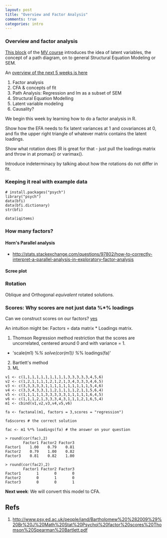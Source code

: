```yaml
---
layout: post
title: "Overview and Factor Analysis"
comments: true
categories: intro
---
```


<a name="top"></a>
### Overview and factor analysis

[This block](http://tbates.github.io/Multivariate-Stats-Course) of the [MV course](http://www.drps.ed.ac.uk/current/dpt/cxpsyl11054.htm) introduces the idea of latent variables, the concept of a path diagram, on to general Structural Equation Modeling or SEM.

An [overview of the next 5 weeks is here](http://tbates.github.io/Multivariate-Stats-Course/intro/2020/12/01/outline.html)

1. Factor analysis
2. CFA & concepts of fit
3. Path Analysis: Regression and lm as a subset of SEM
4. Structural Equation Modelling
5. Latent variable modeling
6. Causality?


We begin this week by learning how to do a factor analysis in R.

Show how the EFA needs to fix latent variances at 1 and covariances at 0, and fix the upper right triangle of whatever matrix contains the latent loadings.

Show what rotation does (R is great for that - just pull the loadings matrix and throw in at promax() or varimax().

Introduce indeterminacy by talking about how the rotations do not differ in fit.

### Keeping it real with example data

```splus
# install.packages("psych")
library("psych")
data(bfi)
data(bfi.dictionary)
str(bfi)

data(iqitems)

```

### How many factors?
#### Horn's Parallel analysis
* http://stats.stackexchange.com/questions/97802/how-to-correctly-interpret-a-parallel-analysis-in-exploratory-factor-analysis
#### Scree plot

### Rotation
Oblique and Orthogonal *equivalent* rotated solutions.

### Scores: Why scores are not just data %*% loadings

Can we construct scores on our factors? [yes](http://stackoverflow.com/questions/4145400/how-to-create-factors-from-factanal)

An intuition might be: Factors = data matrix * Loadings matrix.

1. Thomson Regression method restriction that the scores are uncorrelated, centered around 0 and with variance = 1.
 * 'scale(m1) %*% solve(cor(m1)) %*% loadings(fa)'
2. Bartlett's method
3. ML


```splus
v1 <- c(1,1,1,1,1,1,1,1,1,1,3,3,3,3,3,4,5,6)
v2 <- c(1,2,1,1,1,1,2,1,2,1,3,4,3,3,3,4,6,5)
v3 <- c(3,3,3,3,3,1,1,1,1,1,1,1,1,1,1,5,4,6)
v4 <- c(3,3,4,3,3,1,1,2,1,1,1,1,2,1,1,5,6,4)
v5 <- c(1,1,1,1,1,3,3,3,3,3,1,1,1,1,1,6,4,5)
v6 <- c(1,1,1,2,1,3,3,3,4,3,1,1,1,2,1,6,5,4)
m1 <- cbind(v1,v2,v3,v4,v5,v6)

fa <- factanal(m1, factors = 3,scores = "regression")

fa$scores # the correct solution

fac <- m1 %*% loadings(fa) # the answer on your question
```

```splus
> round(cor(fac),2)
        Factor1 Factor2 Factor3
Factor1    1.00    0.79    0.81
Factor2    0.79    1.00    0.82
Factor3    0.81    0.82    1.00

> round(cor(fac2),2)
        Factor1 Factor2 Factor3
Factor1       1       0       0
Factor2       0       1       0
Factor3       0       0       1
```

**Next week**: We will convert this model to CFA.


## Refs
1. http://www.psy.ed.ac.uk/people/iand/Bartholomew%20%282009%29%20Br%20J%20Math%20Stat%20Psychol%20factor%20scores%20Thomson%20Spearman%20Bartlett.pdf